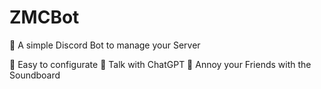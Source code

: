 # ZMCBot
🤖 A simple Discord Bot to manage your Server

🔹 Easy to configurate
🔹 Talk with ChatGPT
🔹 Annoy your Friends with the Soundboard
